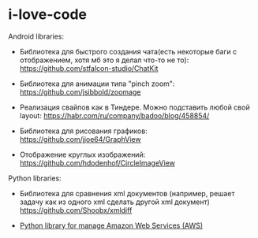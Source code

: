 # i-love-code
Android libraries:

- Библиотека для быстрого создания чата(есть некоторые баги с отображением, хотя мб это я делал что-то не то): https://github.com/stfalcon-studio/ChatKit

- Библиотека для анимации типа "pinch zoom": https://github.com/jsibbold/zoomage

- Реализация свайпов как в Тиндере. Можно подставить любой свой layout: https://habr.com/ru/company/badoo/blog/458854/

- Библиотека для рисования графиков: https://github.com/jjoe64/GraphView

- Отображение круглых изображений: https://github.com/hdodenhof/CircleImageView

Python libraries:

- Библиотека для сравнения xml документов (например, решает задачу как из одного xml сделать другой xml документ) https://github.com/Shoobx/xmldiff

- [Python library for manage Amazon Web Services (AWS)](https://github.com/boto/boto)
